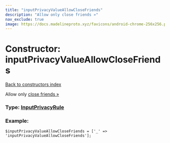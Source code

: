 ```yaml
---
title: "inputPrivacyValueAllowCloseFriends"
description: "Allow only close friends »"
nav_exclude: true
image: https://docs.madelineproto.xyz/favicons/android-chrome-256x256.png
---
```

# Constructor: inputPrivacyValueAllowCloseFriends  
[Back to constructors index](/API_docs/constructors/index.html)



Allow only [close friends »](https://core.telegram.org/api/privacy)




### Type: [InputPrivacyRule](/API_docs/types/InputPrivacyRule.html)


### Example:

```
$inputPrivacyValueAllowCloseFriends = ['_' => 'inputPrivacyValueAllowCloseFriends'];
```  

